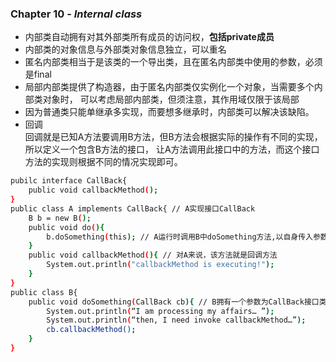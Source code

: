 ### Chapter 10 - ***Internal class***
* 内部类自动拥有对其外部类所有成员的访问权，**包括private成员**   
* 内部类的对象信息与外部类对象信息独立，可以重名
* 匿名内部类相当于是该类的一个导出类，且在匿名内部类中使用的参数，必须是final 
* 局部内部类提供了构造器，由于匿名内部类仅实例化一个对象，当需要多个内部类对象时，
可以考虑局部内部类，但须注意，其作用域仅限于该局部
* 因为普通类只能单继承多实现，而要想多继承时，内部类可以解决该缺陷。
* 回调  
回调就是已知A方法要调用B方法，但B方法会根据实际的操作有不同的实现，所以定义一个包含B方法的接口，
让A方法调用此接口中的方法，而这个接口方法的实现则根据不同的情况实现即可。   
```sh 
pubilc interface CallBack{
    public void callbackMethod();
}
public class A implements CallBack{ // A实现接口CallBack
    B b = new B();
    public void do(){
        b.doSomething(this); // A运行时调用B中doSomething方法,以自身传入参数，B已取得A，可以随时回调A所实现的CallBack接口中的方法
    }
    public void callbackMethod(){ // 对A来说，该方法就是回调方法
        System.out.println("callbackMethod is executing!");
    }
}
public class B{
    public void doSomething(CallBack cb){ // B拥有一个参数为CallBack接口类型的方法
        System.out.println(“I am processing my affairs… ”);
        System.out.println(“then, I need invoke callbackMethod…”);
        cb.callbackMethod();
    }
}
```

